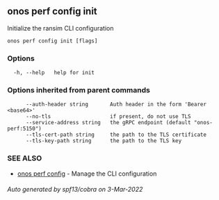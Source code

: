 ## onos perf config init

Initialize the ransim CLI configuration

```
onos perf config init [flags]
```

### Options

```
  -h, --help   help for init
```

### Options inherited from parent commands

```
      --auth-header string       Auth header in the form 'Bearer <base64>'
      --no-tls                   if present, do not use TLS
      --service-address string   the gRPC endpoint (default "onos-perf:5150")
      --tls-cert-path string     the path to the TLS certificate
      --tls-key-path string      the path to the TLS key
```

### SEE ALSO

* [onos perf config](onos_perf_config.md)	 - Manage the CLI configuration

###### Auto generated by spf13/cobra on 3-Mar-2022
